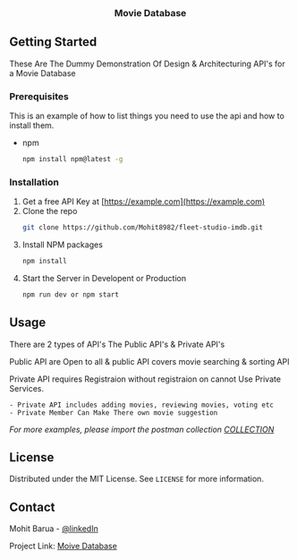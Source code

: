 
<!-- PROJECT LOGO -->
<br />
<p align="center">
 

<h3 align="center">Movie Database</h3>

<!-- GETTING STARTED -->
## Getting Started

These Are The Dummy Demonstration Of Design & Architecturing API's for a Movie Database 

### Prerequisites

This is an example of how to list things you need to use the api and how to install them.
* npm
  ```sh
  npm install npm@latest -g
  ```

### Installation

1. Get a free API Key at [https://example.com](https://example.com)
2. Clone the repo
   ```sh
   git clone https://github.com/Mohit8982/fleet-studio-imdb.git
   ```
3. Install NPM packages
   ```sh
   npm install
   ```
4. Start the Server in Developent or Production
   ```sh
   npm run dev or npm start
   ```


<!-- USAGE EXAMPLES -->
## Usage

There are 2 types of API's The Public API's & Private API's

Public API are Open to all & public API covers movie searching & sorting API

Private API requires Registraion without registraion on cannot Use Private Services.
 
    - Private API includes adding movies, reviewing movies, voting etc
    - Private Member Can Make There own movie suggestion

_For more examples, please import the postman collection [COLLECTION](https://github.com/Mohit8982/fleet-studio-imdb/tree/main/postman)_



<!-- LICENSE -->
## License

Distributed under the MIT License. See `LICENSE` for more information.



<!-- CONTACT -->
## Contact

Mohit Barua - [@linkedIn](https://www.linkedin.com/in/mohit-barua-a46873b4/) 

Project Link: [Moive Database](https://github.com/Mohit8982/fleet-studio-imdb.git)


<!-- MARKDOWN LINKS & IMAGES -->
<!-- https://www.markdownguide.org/basic-syntax/#reference-style-links -->
[Express Js]: https://expressjs.com/
[Mongoose ODM]: https://mongoosejs.com/
[bryptjs]: https://www.npmjs.com/package/bcryptjs
[jsonwebtoken]: https://www.npmjs.com/package/jsonwebtoken